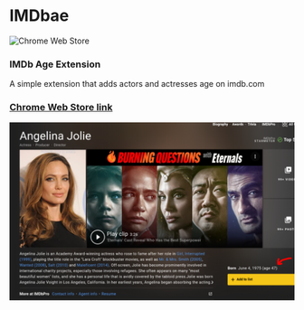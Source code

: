 
# IMDbae

![Chrome Web Store](https://img.shields.io/chrome-web-store/rating/ceohjkmiefnmckmdliodjobpdipnflgd.svg)  
### IMDb Age Extension

A simple extension that adds actors and actresses age on imdb.com

### [Chrome Web Store link](https://chrome.google.com/webstore/detail/imdbae/ceohjkmiefnmckmdliodjobpdipnflgd) 

![promo pic](images/promopic.png)

